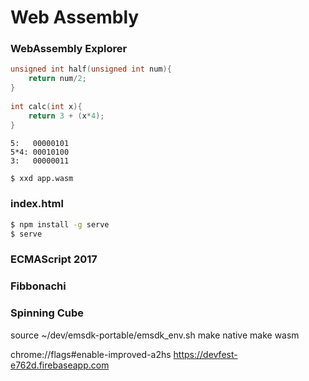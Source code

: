 # Web Assembly

### WebAssembly Explorer

```c
unsigned int half(unsigned int num){
    return num/2;
}
  
int calc(int x){
    return 3 + (x*4);
}
```

```
5:   00000101
5*4: 00010100
3:   00000011
```

```bash
$ xxd app.wasm
```

### index.html

```bash
$ npm install -g serve
$ serve 
```

### ECMAScript 2017
### Fibbonachi
### Spinning Cube
source ~/dev/emsdk-portable/emsdk_env.sh
make native
make wasm

chrome://flags#enable-improved-a2hs
https://devfest-e762d.firebaseapp.com